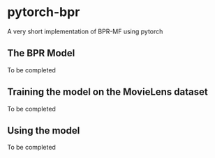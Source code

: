 # pytorch-bpr
A very short implementation of BPR-MF using pytorch

## The BPR Model

To be completed

## Training the model on the MovieLens dataset

To be completed 

## Using the model

To be completed